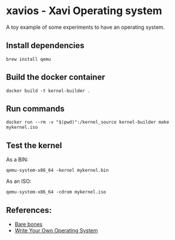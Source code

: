 # xavios - Xavi Operating system

A toy example of some experiments to have an operating system.

## Install dependencies

    brew install qemu

## Build the docker container

    docker build -t kernel-builder .

## Run commands

    docker run --rm -v "$(pwd)":/kernel_source kernel-builder make mykernel.iso

## Test the kernel

As a BIN:

    qemu-system-x86_64 -kernel mykernel.bin

As an ISO:

    qemu-system-x86_64 -cdrom mykernel.iso

## References:

- [Bare bones](https://wiki.osdev.org/Bare_Bones)
- [Write Your Own Operating System](www.wyoos.org)

